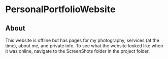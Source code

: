 # PersonalPortfolioWebsite

## About
This website is offline but has pages for my photography, services (at the time), about me, and private info. To see what the website looked like when it was online, navigate to the ScreenShots folder in the project folder.
